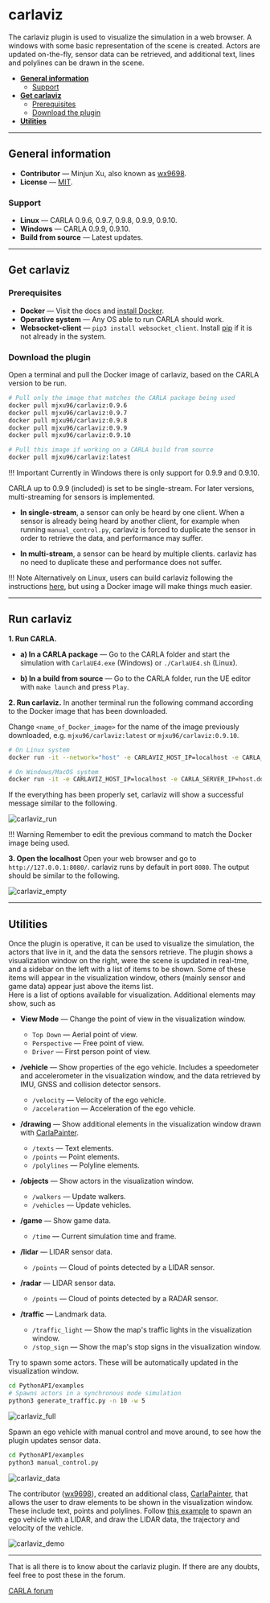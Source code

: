 # carlaviz

The carlaviz plugin is used to visualize the simulation in a web browser. A windows with some basic representation of the scene is created. Actors are updated on-the-fly, sensor data can be retrieved, and additional text, lines and polylines can be drawn in the scene.  

*   [__General information__](#general-information)  
	*   [Support](#support)  
*   [__Get carlaviz__](#get-carlaviz)  
	*   [Prerequisites](#prerequisites)  
	*   [Download the plugin](#download-the-plugin)  
*   [__Utilities__](#utilities)  

---
## General information

*   __Contributor__ — Minjun Xu, also known as [wx9698](https://github.com/wx9698).  
*   __License__ — [MIT](https://en.wikipedia.org/wiki/MIT_License).  

### Support

*   __Linux__ — CARLA 0.9.6, 0.9.7, 0.9.8, 0.9.9, 0.9.10.  
*   __Windows__ — CARLA 0.9.9, 0.9.10.  
*   __Build from source__ — Latest updates.  

---
## Get carlaviz

### Prerequisites

*   __Docker__ — Visit the docs and [install Docker](https://docs.docker.com/get-docker/).  
*   __Operative system__ — Any OS able to run CARLA should work.  
*   __Websocket-client__ — ```pip3 install websocket_client```. Install [pip](https://pip.pypa.io/en/stable/installing/) if it is not already in the system.  

### Download the plugin

Open a terminal and pull the Docker image of carlaviz, based on the CARLA version to be run.  

```bash
# Pull only the image that matches the CARLA package being used
docker pull mjxu96/carlaviz:0.9.6
docker pull mjxu96/carlaviz:0.9.7
docker pull mjxu96/carlaviz:0.9.8
docker pull mjxu96/carlaviz:0.9.9
docker pull mjxu96/carlaviz:0.9.10

# Pull this image if working on a CARLA build from source
docker pull mjxu96/carlaviz:latest
```

!!! Important
    Currently in Windows there is only support for 0.9.9 and 0.9.10.  

CARLA up to 0.9.9 (included) is set to be single-stream. For later versions, multi-streaming for sensors is implemented.  

* __In single-stream__, a sensor can only be heard by one client. When a sensor is already being heard by another client, for example when running `manual_control.py`, carlaviz is forced to duplicate the sensor in order to retrieve the data, and performance may suffer.  

* __In multi-stream__, a sensor can be heard by multiple clients. carlaviz has no need to duplicate these and performance does not suffer.  

!!! Note
    Alternatively on Linux, users can build carlaviz following the instructions [here](https://github.com/carla-simulator/carlaviz/blob/master/docs/build.md), but using a Docker image will make things much easier.  

---
## Run carlaviz

__1. Run CARLA.__

*   __a) In a CARLA package__ — Go to the CARLA folder and start the simulation with `CarlaUE4.exe` (Windows) or `./CarlaUE4.sh` (Linux).  

*   __b) In a build from source__ — Go to the CARLA folder, run the UE editor with `make launch` and press `Play`.  

__2. Run carlaviz.__ In another terminal run the following command according to the Docker image that has been downloaded.  

Change `<name_of_Docker_image>` for the name of the image previously downloaded, e.g. `mjxu96/carlaviz:latest` or `mjxu96/carlaviz:0.9.10`.  

```sh
# On Linux system
docker run -it --network="host" -e CARLAVIZ_HOST_IP=localhost -e CARLA_SERVER_IP=localhost -e CARLA_SERVER_PORT=2000 <name_of_Docker_image>

# On Windows/MacOS system
docker run -it -e CARLAVIZ_HOST_IP=localhost -e CARLA_SERVER_IP=host.docker.internal -e CARLA_SERVER_PORT=2000 -p 8080-8081:8080-8081 -p 8089:8089 <name_of_Docker_image>
```

If the everything has been properly set, carlaviz will show a successful message similar to the following.  

![carlaviz_run](img/plugins_carlaviz_run.jpg)

!!! Warning
    Remember to edit the previous command to match the Docker image being used.  


__3. Open the localhost__ Open your web browser and go to `http://127.0.0.1:8080/`. carlaviz runs by default in port `8080`. The output should be similar to the following.  

![carlaviz_empty](img/plugins_carlaviz_empty.jpg)

---
## Utilities

Once the plugin is operative, it can be used to visualize the simulation, the actors that live in it, and the data the sensors retrieve. The plugin shows a visualization window on the right, were the scene is updated in real-tme, and a sidebar on the left with a list of items to be shown. Some of these items will appear in the visualization window, others (mainly sensor and game data) appear just above the items list.  
Here is a list of options available for visualization. Additional elements may show, such as  

*   __View Mode__ — Change the point of view in the visualization window.  
	*   `Top Down` — Aerial point of view.  
	*   `Perspective` — Free point of view.  
	*   `Driver` — First person point of view.  

*   __/vehicle__ — Show properties of the ego vehicle. Includes a speedometer and accelerometer in the visualization window, and the data retrieved by IMU, GNSS and collision detector sensors.  
	*   `/velocity` — Velocity of the ego vehicle.  
	*   `/acceleration` — Acceleration of the ego vehicle.  
*   __/drawing__ — Show additional elements in the visualization window drawn with [CarlaPainter](https://github.com/wx9698/carlaviz/blob/master/examples/carla_painter.py).  
	*   `/texts` — Text elements.  
	*   `/points` — Point elements.  
	*   `/polylines` — Polyline elements.  
*   __/objects__  — Show actors in the visualization window.  
	*   `/walkers` — Update walkers.  
	*   `/vehicles` — Update vehicles.  
*   __/game__  — Show game data.  
	*   `/time` — Current simulation time and frame.  
*   __/lidar__ — LIDAR sensor data.  
	*   `/points` — Cloud of points detected by a LIDAR sensor.  
*   __/radar__ — LIDAR sensor data.  
	*   `/points` — Cloud of points detected by a RADAR sensor.  
*   __/traffic__  — Landmark data.  
	*   `/traffic_light` — Show the map's traffic lights in the visualization window.  
	*   `/stop_sign` — Show the map's stop signs in the visualization window.  


Try to spawn some actors. These will be automatically updated in the visualization window.
```sh
cd PythonAPI/examples
# Spawns actors in a synchronous mode simulation
python3 generate_traffic.py -n 10 -w 5
```

![carlaviz_full](img/plugins_carlaviz_full.jpg)

Spawn an ego vehicle with manual control and move around, to see how the plugin updates sensor data.  
```sh
cd PythonAPI/examples
python3 manual_control.py
```

![carlaviz_data](img/plugins_carlaviz_data.jpg)

The contributor ([wx9698](https://github.com/wx9698)), created an additional class, [CarlaPainter](https://github.com/wx9698/carlaviz/blob/master/examples/carla_painter.py), that allows the user to draw elements to be shown in the visualization window. These include text, points and polylines. Follow [this example](https://github.com/carla-simulator/carlaviz/blob/master/examples/example.py) to spawn an ego vehicle with a LIDAR, and draw the LIDAR data, the trajectory and velocity of the vehicle.  

![carlaviz_demo](img/plugins_carlaviz_demo.jpg)

---

That is all there is to know about the carlaviz plugin. If there are any doubts, feel free to post these in the forum. 

<div class="build-buttons">
<p>
<a href="https://github.com/carla-simulator/carla/discussions/" target="_blank" class="btn btn-neutral" title="Go to the CARLA forum">
CARLA forum</a>
</p>
</div>
